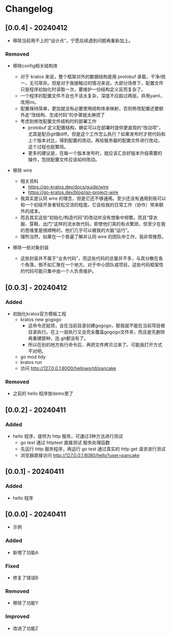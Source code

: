 # Changelog

## [0.0.4] - 20240412 
- 移除当前用不上的“设计点”，宁愿后续遇到问题再重新加上。
### Removed
- 移除config相关结构体
    - 对于 kratos 来说，整个框架对外的数据结构是用 protobuf 承载，干净/统一，无可厚非。但是对于我接触过的情况来说，大部分场景下，配置文件只是程序初始化时读取一次，要维护一份结构定义反而复杂了。
    - 一个程序的配置文件不会也不该太复杂，深度不应超过两层。弃用yaml，改用ini。
    - 配置保持简单，更加就没有必要使用结构体来映射，否则修改配置还要额外走“改结构、生成代码”的步骤就太麻烦了
    - 考虑到修改配置文件结构时的部署工作
        - protobuf 定义配置结构，确实可以在部署时提供更直观的“改动项”，尤其是配合git做diff。但是这个工作怎么执行？如果发布时才把代码和上个版本对比，得到配置的改动，再给服务器的配置文件进行改动，这个过程也挺繁琐。
        - 更多的建议是，在每一个版本发布时，就应该汇总好版本升级需要的操作，包括配置文件应该如何改动。

- 移除 wire 
    - 相关资料
        - https://go-kratos.dev/docs/guide/wire
        - https://go-kratos.dev/blog/go-project-wire
    - 我其实是认同 wire 的理念，但是它还不够通用。至少还没有通用到我可以和一个初级开发者轻松交流的程度。它会给我的日常工作（协作）带来额外的成本。
    - 而且其实这些“初始化/构造代码”的改动并没有想象中频繁。而且“穿衣服、穿鞋、出门”这样的流水账代码，即使他们真的有点繁琐，但至少在我的思维里是很顺畅的，他们几乎可以被我的大脑“运行”。
    - 理所当然，如果在一个普遍了解并认同 wire 的团队中工作，我非常推荐。

- 移除一些对象封装
    - 这些封装并不属于“业务代码”，而这些代码的总量并不多，与其分散在各个角落，倒不如汇聚在一个地方。对于中小团队或项目，这些代码框架性的代码可能只集中由一个人负责维护。

## [0.0.3] - 20240412 
### Added
- 初始化kratos官方模板工程
    - kratos new gogogo
        - 这命令还挺烦，会在当前目录创建gogogo，那我就不能在当前项目根目录执行。在上一层执行又会完全覆盖gogogo文件夹，而且是先删除再重建那种，连.git都没有了。
        - 所以在别的地方执行命令后，再把文件拷贝过来了。可能我打开方式不对吧。
    - go mod tidy
    - kratos run
    - 访问 http://127.0.0.1:8000/helloworld/pancake

### Removed
- 之前的 hello 程序放demo里了

## [0.0.2] - 20240411 
### Added
- hello 程序，提供为 http 服务，可通过3种方法进行测试
    - go test 通过 httptest 直接测试 服务处理函数
    - 先运行 http 服务程序，再运行 go test 通过真实的 http get 请求进行测试
    - 浏览器直接访问 http://127.0.0.1:8080/hello?user=pancake

## [0.0.1] - 20240411 
### Added
- hello 程序

## [0.0.0] - 20240411 
- 示例

### Added
- 新增了功能A

### Fixed
- 修复了错误B

### Removed
- 移除了功能Y

### Improved
- 改进了功能Z